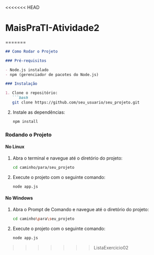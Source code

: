 <<<<<<< HEAD
# MaisPraTI-Atividade2
=======
```markdown
## Como Rodar o Projeto

### Pré-requisitos

- Node.js instalado
- npm (gerenciador de pacotes do Node.js)

### Instalação

1. Clone o repositório:
   ```bash
   git clone https://github.com/seu_usuario/seu_projeto.git
   ```
2. Instale as dependências:
   ```bash
   npm install
   ```

### Rodando o Projeto

#### No Linux

1. Abra o terminal e navegue até o diretório do projeto:
   ```bash
   cd caminho/para/seu_projeto
   ```
2. Execute o projeto com o seguinte comando:
   ```bash
   node app.js
   ```

#### No Windows

1. Abra o Prompt de Comando e navegue até o diretório do projeto:
   ```bash
   cd caminho\para\seu_projeto
   ```
2. Execute o projeto com o seguinte comando:
   ```bash
   node app.js
   ```
>>>>>>> ListaExercicio02

